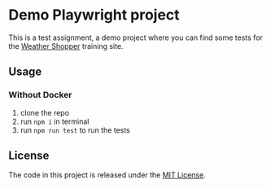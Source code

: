 # Demo Playwright project

This is a test assignment, a demo project where you can find some tests for the [Weather Shopper](https://weathershopper.pythonanywhere.com/) training site.

## Usage

### Without Docker
1. clone the repo
2. run `npm i` in terminal
3. run `npm run test` to run the tests

## License

The code in this project is released under the [MIT License](LICENSE).
